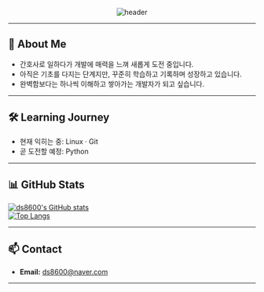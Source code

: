 <div align="center">

![header](https://capsule-render.vercel.app/api?type=waving&color=gradient&height=250&section=header&text=ds8600&fontSize=50&fontAlign=50)

</div>

---

## 👋 About Me

- 간호사로 일하다가 개발에 매력을 느껴 새롭게 도전 중입니다.  
- 아직은 기초를 다지는 단계지만, 꾸준히 학습하고 기록하며 성장하고 있습니다.  
- 완벽함보다는 하나씩 이해하고 쌓아가는 개발자가 되고 싶습니다.

---

## 🛠 Learning Journey

- 현재 익히는 중: Linux · Git  
- 곧 도전할 예정: Python

---

## 📊 GitHub Stats

[![ds8600's GitHub stats](https://github-readme-stats.vercel.app/api?username=ds8600&hide=contribs&show_icons=true)](https://github.com/anuraghazra/github-readme-stats)  
[![Top Langs](https://github-readme-stats.vercel.app/api/top-langs/?username=ds8600&layout=compact)](https://github.com/anuraghazra/github-readme-stats)

---

## 📫 Contact

- **Email:** ds8600@naver.com

---
